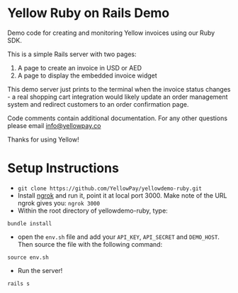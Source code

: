 Yellow Ruby on Rails Demo
=========================

Demo code for creating and monitoring Yellow invoices using our Ruby SDK.

This is a simple Rails server with two pages:

1. A page to create an invoice in USD or AED
2. A page to display the embedded invoice widget


This demo server just prints to the terminal when the invoice status changes - a real shopping cart integration would likely update an order management system and redirect customers to an order confirmation page.

Code comments contain additional documentation. For any other questions please email info@yellowpay.co

Thanks for using Yellow!

Setup Instructions
==================

* `git clone https://github.com/YellowPay/yellowdemo-ruby.git`
* Install [ngrok](https://ngrok.com) and run it, point it at local port 3000. Make note of the URL ngrok gives you: `ngrok 3000`
* Within the root directory of yellowdemo-ruby, type:
```
bundle install
```
* open the `env.sh` file and add your `API_KEY`, `API_SECRET` and `DEMO_HOST`. Then source the file with the following command:
```
source env.sh
```
* Run the server!
```
rails s
```
